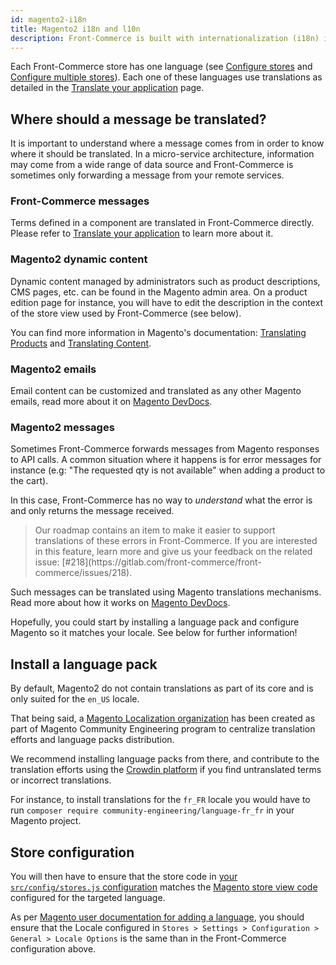 ```yaml
---
id: magento2-i18n
title: Magento2 i18n and l10n
description: Front-Commerce is built with internationalization (i18n) in mind. This guide details what the steps to take when using Front-Commerce with Magento2 to build a fully localized store.
---
```


Each Front-Commerce store has one language (see [Configure stores](/docs/essentials/installation.html#Configure-stores) and [Configure multiple stores](/docs/advanced/production-ready/multistore.html)). Each one of these languages use translations as detailed in the [Translate your application](/docs/advanced/theme/translations.html) page.

## Where should a message be translated?

It is important to understand where a message comes from in order to know where it should be translated.
In a micro-service architecture, information may come from a wide range of data source and Front-Commerce is sometimes only forwarding a message from your remote services.

### Front-Commerce messages

Terms defined in a component are translated in Front-Commerce directly.
Please refer to [Translate your application](/docs/advanced/theme/translations.html) to learn more about it.

### Magento2 dynamic content

Dynamic content managed by administrators such as product descriptions, CMS pages, etc. can be found in the Magento admin area.
On a product edition page for instance, you will have to edit the description in the context of the store view used by Front-Commerce (see below).

You can find more information in Magento's documentation: [Translating Products](https://docs.magento.com/m2/ee/user_guide/catalog/product-translate.html) and [Translating Content](https://docs.magento.com/m2/ee/user_guide/cms/page-translate.html).

### Magento2 emails

Email content can be customized and translated as any other Magento emails, read more about it on [Magento DevDocs](https://devdocs.magento.com/guides/v2.3/frontend-dev-guide/templates/template-email.html).

### Magento2 messages

Sometimes Front-Commerce forwards messages from Magento responses to API calls.
A common situation where it happens is for error messages for instance (e.g: "The requested qty is not available" when adding a product to the cart).

In this case, Front-Commerce has no way to _understand_ what the error is and only returns the message received.

<blockquote class="info">
  Our roadmap contains an item to make it easier to support translations of these errors in Front-Commerce.
  If you are interested in this feature, learn more and give us your feedback on the related issue: [#218](https://gitlab.com/front-commerce/front-commerce/issues/218).
</blockquote>

Such messages can be translated using Magento translations mechanisms.
Read more about how it works on [Magento DevDocs](https://devdocs.magento.com/guides/v2.3/frontend-dev-guide/translations/xlate.html).

Hopefully, you could start by installing a language pack and configure Magento so it matches your locale. See below for further information!

## Install a language pack

By default, Magento2 do not contain translations as part of its core and is only suited for the `en_US` locale.

That being said, a [Magento Localization organization](https://github.com/magento-l10n) has been created as part of Magento Community Engineering program to centralize translation efforts and language packs distribution.

We recommend installing language packs from there, and contribute to the translation efforts using the [Crowdin platform](https://crowdin.com/project/magento-2) if you find untranslated terms or incorrect translations.

For instance, to install translations for the `fr_FR` locale you would have to run `composer require community-engineering/language-fr_fr` in your Magento project.

## Store configuration

You will then have to ensure that the store code in [your `src/config/stores.js` configuration](/docs/essentials/installation.html#Configure-stores) matches the [Magento store view code](https://docs.magento.com/m2/ee/user_guide/stores/stores-all-create-view.html) configured for the targeted language.

As per [Magento user documentation for adding a language](https://docs.magento.com/m2/ee/user_guide/stores/store-language-add.html), you should ensure that the Locale configured in `Stores > Settings > Configuration > General > Locale Options` is the same than in the Front-Commerce configuration above.
